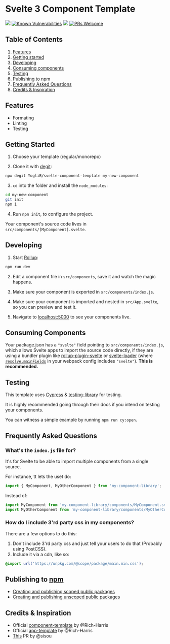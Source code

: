 # Svelte 3 Component Template

[![](https://github.com/YogliB/svelte-component-template/workflows/Node%20CI/badge.svg)](https://github.com/YogliB/svelte-component-template/actions?query=workflow%3A%22Node+CI%22)
[![Known Vulnerabilities](https://snyk.io/test/github/YogliB/svelte-component-template/badge.svg)](https://snyk.io/test/github/YogliB/svelte-component-template)
[![](https://badgen.net/dependabot/YogliB/svelte-component-template/?icon=dependabot)](https://dependabot.com/)
[![PRs Welcome](https://img.shields.io/badge/PRs-welcome-brightgreen.svg)](http://makeapullrequest.com)

## Table of Contents

1. [Features](#features)
1. [Getting started](#getting-started)
1. [Developing](#developing)
1. [Consuming components](#consuming-components)
1. [Testing](#testing)
1. [Publishing to npm](publishing-to-npm)
1. [Frequently Asked Questions](frequently-asked-questions)
1. [Credits & Inspiration](#credits-&-inspiration)

## Features

-   Formating
-   Linting
-   Testing

## Getting Started

1. Choose your template (regular/monorepo)

1. Clone it with [degit](https://github.com/Rich-Harris/degit):

```bash
npx degit YogliB/svelte-component-template my-new-component
```

3. `cd` into the folder and install the `node_modules`:

```bash
cd my-new-component
git init
npm i
```

4. Run `npm init`, to configure the project.

Your component's source code lives in `src/components/[MyComponent].svelte`.

## Developing

1. Start [Rollup](https://rollupjs.org):

```bash
npm run dev
```

2. Edit a component file in `src/components`, save it and watch the magic happens.

3. Make sure your component is exported in `src/components/index.js`.

4. Make sure your component is imported and nested in `src/App.svelte`, so you can preview and test it.

5. Navigate to [localhost:5000](http://localhost:5000) to see your components live.

## Consuming Components

Your package.json has a `"svelte"` field pointing to `src/components/index.js`, which allows Svelte apps to import the source code directly, if they are using a bundler plugin like [rollup-plugin-svelte](https://github.com/rollup/rollup-plugin-svelte) or [svelte-loader](https://github.com/sveltejs/svelte-loader) (where [`resolve.mainFields`](https://webpack.js.org/configuration/resolve/#resolve-mainfields) in your webpack config includes `"svelte"`). **This is recommended.**

## Testing

This template uses [Cypress](https://www.cypress.io/) & [testing-library](https://testing-library.com/docs/cypress-testing-library/intro) for testing.

It is highly recommended going through their docs if you intend on testing your components.

You can witness a simple example by running `npm run cy:open`.

## Frequently Asked Questions

### What's the `index.js` file for?

It's for Svelte to be able to import multiple components from a single source.

For instance, tt lets the uset do:

```javascript
import { MyComponent, MyOtherComponent } from 'my-component-library';
```

Instead of:

```javascript
import MyComponent from 'my-component-library/components/MyComponent.svelte';
import MyOtherComponent from 'my-component-library/components/MyOtherComponent';
```

### How do I include 3'rd party css in my components?

There are a few options to do this:

1. Don't include 3'rd party css and just tell your users to do that (Probably using PostCSS).
2. Include it via a cdn, like so:

```css
@import url('https://unpkg.com/@scope/package/main.min.css');
```

## Publishing to [npm](https://www.npmjs.com)

-   [Creating and publishing scoped public packages](https://docs.npmjs.com/creating-and-publishing-scoped-public-packages)
-   [Creating and publishing unscoped public packages](https://docs.npmjs.com/creating-and-publishing-unscoped-public-packages)

## Credits & Inspiration

-   Official [component-template](https://github.com/sveltejs/component-template) by @Rich-Harris
-   Official [app-template](https://github.com/sveltejs/template) by @Rich-Harris
-   [This](https://github.com/sveltejs/component-template/pull/5) PR by @sisou
